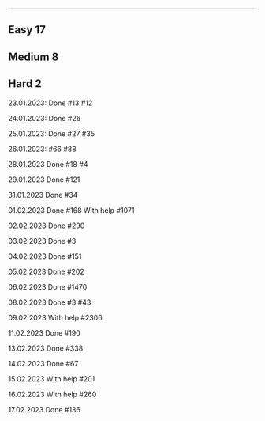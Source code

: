 -----------------------------------------------
Easy                                        17
-----------------------------------------------
Medium                                      8
-----------------------------------------------
Hard                                        2
-----------------------------------------------


23.01.2023:
Done
#13
#12

24.01.2023:
Done
#26

25.01.2023:
Done
#27
#35

26.01.2023:
#66
#88

28.01.2023
Done
#18
#4

29.01.2023
Done
#121

31.01.2023
Done
#34

01.02.2023
Done
#168
With help
#1071

02.02.2023
Done
#290

03.02.2023
Done
#3

04.02.2023
Done
#151

05.02.2023
Done
#202

06.02.2023
Done
#1470

08.02.2023
Done
#3
#43

09.02.2023
With help
#2306

11.02.2023
Done
#190

13.02.2023
Done
#338

14.02.2023
Done
#67

15.02.2023
With help
#201

16.02.2023
With help
#260

17.02.2023
Done
#136
